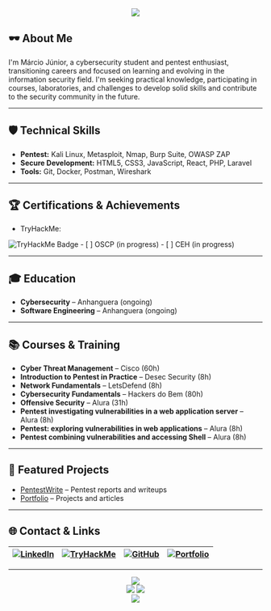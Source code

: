 







<div align="center">
  <img src="https://readme-typing-svg.vercel.app/?color=00ff00&size=35&center=true&vCenter=true&width=1000&lines=HELLO,+I'M+M%C3%A1rcio+J%C3%BAnior;CYBERSECURITY+%7C+PENTESTER+%7C+WEB+DEVELOPER" />
</div>

## 🕶️ About Me

I'm Márcio Júnior, a cybersecurity student and pentest enthusiast, transitioning careers and focused on learning and evolving in the information security field. I'm seeking practical knowledge, participating in courses, laboratories, and challenges to develop solid skills and contribute to the security community in the future.

---

## 🛡️ Technical Skills

- **Pentest:** Kali Linux, Metasploit, Nmap, Burp Suite, OWASP ZAP
- **Secure Development:** HTML5, CSS3, JavaScript, React, PHP, Laravel
- **Tools:** Git, Docker, Postman, Wireshark

---

## 🏆 Certifications & Achievements

- TryHackMe:
<img src="https://tryhackme-badges.s3.amazonaws.com/JuniorSixx.png?t=20241201" alt="TryHackMe Badge" />
- [ ] OSCP (in progress)
- [ ] CEH (in progress)

---

## 🎓 Education

- **Cybersecurity** – Anhanguera (ongoing)
- **Software Engineering** – Anhanguera (ongoing)

---

## 📚 Courses & Training

- **Cyber Threat Management** – Cisco (60h)
- **Introduction to Pentest in Practice** – Desec Security (8h)
- **Network Fundamentals** – LetsDefend (8h)
- **Cybersecurity Fundamentals** – Hackers do Bem (80h)
- **Offensive Security** – Alura (31h)
- **Pentest investigating vulnerabilities in a web application server** – Alura (8h)
- **Pentest: exploring vulnerabilities in web applications** – Alura (8h)
- **Pentest combining vulnerabilities and accessing Shell** – Alura (8h)

---

## 🚀 Featured Projects

- [PentestWrite](https://github.com/JuniorSixx/PentestWrite) – Pentest reports and writeups
- [Portfolio](https://port-folio-blush-nine.vercel.app/) – Projects and articles

---

## 🌐 Contact & Links

| [![LinkedIn](https://img.shields.io/badge/LinkedIn-0077B5?style=flat&logo=linkedin&logoColor=white)](https://www.linkedin.com/in/marciojr1999) | [![TryHackMe](https://img.shields.io/badge/TryHackMe-212C42?style=flat&logo=tryhackme&logoColor=white)](https://tryhackme.com/p/JuniorSixx) | [![GitHub](https://img.shields.io/badge/GitHub-181717?style=flat&logo=github&logoColor=white)](https://github.com/JuniorSixx) | [![Portfolio](https://img.shields.io/badge/Portfolio-000000?style=flat&logo=vercel&logoColor=white)](https://port-folio-blush-nine.vercel.app/) |
|---|---|---|---|

---

<div align="center">
  <img src="https://github-profile-trophy.vercel.app/?username=JuniorSixx&theme=matrix&no-frame=true&no-bg=true&margin-w=4" />
</div>

<div align="center">
  <img src="https://github-readme-stats.vercel.app/api?username=JuniorSixx&show_icons=true&theme=radical&hide_border=true&bg_color=0D1117" />
  <img src="https://github-readme-stats.vercel.app/api/top-langs/?username=JuniorSixx&layout=compact&theme=radical&hide_border=true&bg_color=0D1117" />
</div>

<div align="center">
  <img src="https://komarev.com/ghpvc/?username=JuniorSixx&color=00ff00&style=flat-square" />
</div>


